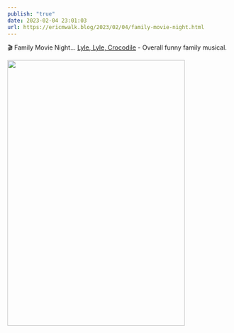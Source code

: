 ```yaml
---
publish: "true"
date: 2023-02-04 23:01:03
url: https://ericmwalk.blog/2023/02/04/family-movie-night.html
---
```


🎬 Family Movie Night… [Lyle, Lyle, Crocodile](https://m.imdb.com/title/tt14668630/) - Overall funny family musical.


<img src="uploads/2023/55c0b1e4e7.jpg" width="400" height="600" alt="">